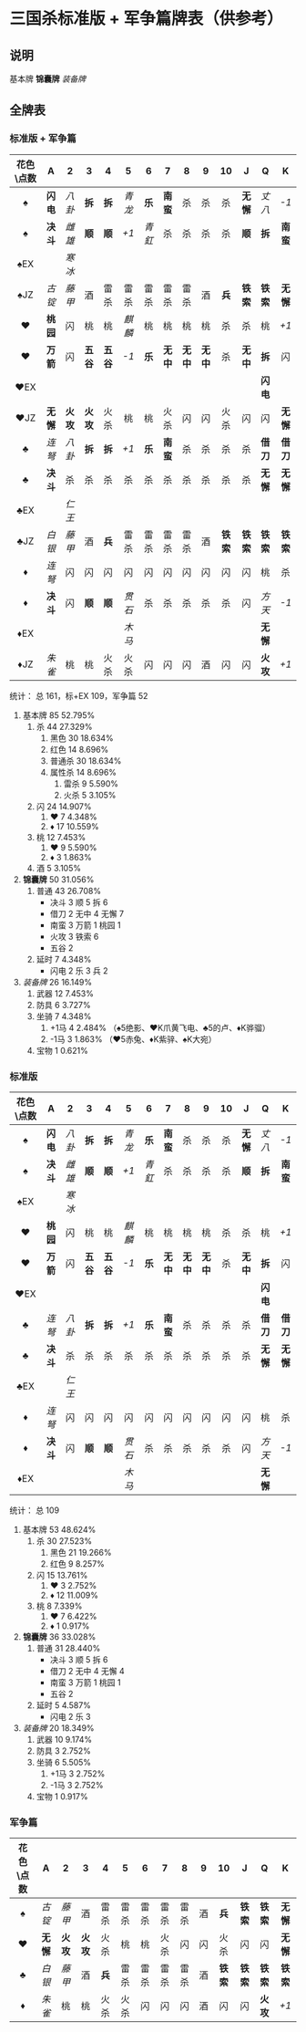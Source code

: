# 三国杀标准版 + 军争篇牌表（供参考）

## 说明

基本牌 **锦囊牌** *装备牌*

## 全牌表

### 标准版 + 军争篇

| 花色\点数 |    A     |    2     |    3     |    4     |   5    |   6    |    7     |    8     |    9     |    10    |    J     |    Q     |    K     |
| :-------: | :------: | :------: | :------: | :------: | :----: | :----: | :------: | :------: | :------: | :------: | :------: | :------: | :------: |
|     ♠     | **闪电** |  *八卦*  |  **拆**  |  **拆**  | *青龙* | **乐** | **南蛮** |    杀    |    杀    |    杀    | **无懈** |  *丈八*  |   *-1*   |
|     ♠     | **决斗** |  *雌雄*  |  **顺**  |  **顺**  |  *+1*  | *青釭* |    杀    |    杀    |    杀    |    杀    |  **顺**  |  **拆**  | **南蛮** |
|    ♠EX    |          |  *寒冰*  |          |          |        |        |          |          |          |          |          |          |          |
|    ♠JZ    |  *古锭*  |  *藤甲*  |    酒    |   雷杀   |  雷杀  |  雷杀  |   雷杀   |   雷杀   |    酒    |  **兵**  | **铁索** | **铁索** | **无懈** |
|     ♥     | **桃园** |    闪    |    桃    |    桃    | *麒麟* |   桃   |    桃    |    桃    |    桃    |    杀    |    杀    |    桃    |   *+1*   |
|     ♥     | **万箭** |    闪    | **五谷** | **五谷** |  *-1*  | **乐** | **无中** | **无中** | **无中** |    杀    | **无中** |  **拆**  |    闪    |
|    ♥EX    |          |          |          |          |        |        |          |          |          |          |          | **闪电** |          |
|    ♥JZ    | **无懈** | **火攻** | **火攻** |   火杀   |   桃   |   桃   |   火杀   |    闪    |    闪    |   火杀   |    闪    |    闪    | **无懈** |
|     ♣     |  *连弩*  |  *八卦*  |  **拆**  |  **拆**  |  *+1*  | **乐** | **南蛮** |    杀    |    杀    |    杀    |    杀    | **借刀** | **借刀** |
|     ♣     | **决斗** |    杀    |    杀    |    杀    |   杀   |   杀   |    杀    |    杀    |    杀    |    杀    |    杀    | **无懈** | **无懈** |
|    ♣EX    |          |  *仁王*  |          |          |        |        |          |          |          |          |          |          |          |
|    ♣JZ    |  *白银*  |  *藤甲*  |    酒    |  **兵**  |  雷杀  |  雷杀  |   雷杀   |   雷杀   |    酒    | **铁索** | **铁索** | **铁索** | **铁索** |
|     ♦     |  *连弩*  |    闪    |    闪    |    闪    |   闪   |   闪   |    闪    |    闪    |    闪    |    闪    |    闪    |    桃    |    杀    |
|     ♦     | **决斗** |    闪    |  **顺**  |  **顺**  | *贯石* |   杀   |    杀    |    杀    |    杀    |    杀    |    闪    |  *方天*  |   *-1*   |
|    ♦EX    |          |          |          |          | *木马* |        |          |          |          |          |          | **无懈** |          |
|    ♦JZ    |  *朱雀*  |    桃    |    桃    |   火杀   |  火杀  |   闪   |    闪    |    闪    |    酒    |    闪    |    闪    | **火攻** |   *+1*   |

统计： 总 161，标+EX 109，军争篇 52

1. 基本牌 85 52.795%
   1. 杀 44 27.329%
      1. 黑色 30 18.634%
      2. 红色 14 8.696%
      3. 普通杀 30 18.634%
      4. 属性杀 14 8.696%
         1. 雷杀 9 5.590%
         2. 火杀 5 3.105%
   2. 闪 24 14.907%
      1. ♥ 7 4.348%
      2. ♦ 17 10.559%
   3. 桃 12 7.453%
      1. ♥ 9 5.590%
      2. ♦ 3 1.863%
   4. 酒 5 3.105%
2. **锦囊牌** 50 31.056%
   1. 普通 43 26.708%
      - 决斗 3 顺 5 拆 6
      - 借刀 2 无中 4 无懈 7
      - 南蛮 3 万箭 1 桃园 1
      - 火攻 3 铁索 6
      - 五谷 2
   2. 延时 7 4.348%
      - 闪电 2 乐 3 兵 2
3. *装备牌* 26 16.149%
   1. 武器 12 7.453%
   2. 防具 6 3.727%
   3. 坐骑 7 4.348%
      1. +1马 4 2.484% （♠5绝影、♥K爪黄飞电、♣5的卢、♦K骅骝）
      2. -1马 3 1.863% （♥5赤兔、♦K紫骍、♠K大宛）
   4. 宝物 1 0.621%

### 标准版

| 花色\点数 |    A     |   2    |    3     |    4     |   5    |   6    |    7     |    8     |    9     |  10   |    J     |    Q     |    K     |
| :-------: | :------: | :----: | :------: | :------: | :----: | :----: | :------: | :------: | :------: | :---: | :------: | :------: | :------: |
|     ♠     | **闪电** | *八卦* |  **拆**  |  **拆**  | *青龙* | **乐** | **南蛮** |    杀    |    杀    |  杀   | **无懈** |  *丈八*  |   *-1*   |
|     ♠     | **决斗** | *雌雄* |  **顺**  |  **顺**  |  *+1*  | *青釭* |    杀    |    杀    |    杀    |  杀   |  **顺**  |  **拆**  | **南蛮** |
|    ♠EX    |          | *寒冰* |          |          |        |        |          |          |          |       |          |          |          |
|     ♥     | **桃园** |   闪   |    桃    |    桃    | *麒麟* |   桃   |    桃    |    桃    |    桃    |  杀   |    杀    |    桃    |   *+1*   |
|     ♥     | **万箭** |   闪   | **五谷** | **五谷** |  *-1*  | **乐** | **无中** | **无中** | **无中** |  杀   | **无中** |  **拆**  |    闪    |
|    ♥EX    |          |        |          |          |        |        |          |          |          |       |          | **闪电** |          |
|     ♣     |  *连弩*  | *八卦* |  **拆**  |  **拆**  |  *+1*  | **乐** | **南蛮** |    杀    |    杀    |  杀   |    杀    | **借刀** | **借刀** |
|     ♣     | **决斗** |   杀   |    杀    |    杀    |   杀   |   杀   |    杀    |    杀    |    杀    |  杀   |    杀    | **无懈** | **无懈** |
|    ♣EX    |          | *仁王* |          |          |        |        |          |          |          |       |          |          |          |
|     ♦     |  *连弩*  |   闪   |    闪    |    闪    |   闪   |   闪   |    闪    |    闪    |    闪    |  闪   |    闪    |    桃    |    杀    |
|     ♦     | **决斗** |   闪   |  **顺**  |  **顺**  | *贯石* |   杀   |    杀    |    杀    |    杀    |  杀   |    闪    |  *方天*  |   *-1*   |
|    ♦EX    |          |        |          |          | *木马* |        |          |          |          |       |          | **无懈** |          |

统计： 总 109

1. 基本牌 53 48.624%
   1. 杀 30 27.523%
      1. 黑色 21 19.266%
      2. 红色 9 8.257%
   2. 闪 15 13.761%
      1. ♥ 3 2.752%
      2. ♦ 12 11.009%
   3. 桃 8 7.339%
      1. ♥ 7 6.422%
      2. ♦ 1 0.917%
2. **锦囊牌** 36 33.028%
   1. 普通 31 28.440%
      - 决斗 3 顺 5 拆 6
      - 借刀 2 无中 4 无懈 4
      - 南蛮 3 万箭 1 桃园 1
      - 五谷 2
   2. 延时 5 4.587%
      - 闪电 2 乐 3
3. *装备牌* 20 18.349%
   1. 武器 10 9.174%
   2. 防具 3 2.752%
   3. 坐骑 6 5.505%
      1. +1马 3 2.752%
      2. -1马 3 2.752%
   4. 宝物 1 0.917%

### 军争篇

| 花色\点数 |    A     |    2     |    3     |   4    |   5   |   6   |   7   |   8   |   9   |    10    |    J     |    Q     |    K     |
| :-------: | :------: | :------: | :------: | :----: | :---: | :---: | :---: | :---: | :---: | :------: | :------: | :------: | :------: |
|     ♠     |  *古锭*  |  *藤甲*  |    酒    |  雷杀  | 雷杀  | 雷杀  | 雷杀  | 雷杀  |  酒   |  **兵**  | **铁索** | **铁索** | **无懈** |
|     ♥     | **无懈** | **火攻** | **火攻** |  火杀  |  桃   |  桃   | 火杀  |  闪   |  闪   |   火杀   |    闪    |    闪    | **无懈** |
|     ♣     |  *白银*  |  *藤甲*  |    酒    | **兵** | 雷杀  | 雷杀  | 雷杀  | 雷杀  |  酒   | **铁索** | **铁索** | **铁索** | **铁索** |
|     ♦     |  *朱雀*  |    桃    |    桃    |  火杀  | 火杀  |  闪   |  闪   |  闪   |  酒   |    闪    |    闪    | **火攻** |   *+1*   |
